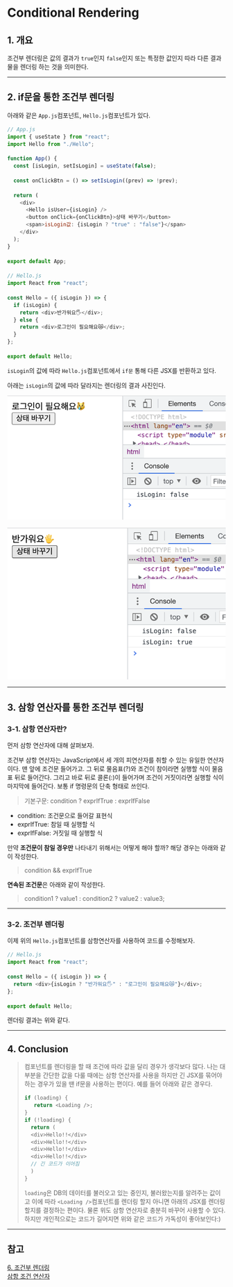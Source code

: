# Conditional Rendering

## 1. 개요

조건부 렌더링은 값의 결과가 `true`인지 `false`인지 또는 특정한 값인지 따라 다른 결과물을 렌더링 하는 것을 의미한다.

---

## 2. if문을 통한 조건부 렌더링

아래와 같은 `App.js`컴포넌트, `Hello.js`컴포넌트가 있다.

```js
// App.js
import { useState } from "react";
import Hello from "./Hello";

function App() {
  const [isLogin, setIsLogin] = useState(false);

  const onClickBtn = () => setIsLogin((prev) => !prev);

  return (
    <div>
      <Hello isUser={isLogin} />
      <button onClick={onClickBtn}>상태 바꾸기</button>
      <span>isLogin값: {isLogin ? "true" : "false"}</span>
    </div>
  );
}

export default App;

// Hello.js
import React from "react";

const Hello = ({ isLogin }) => {
  if (isLogin) {
    return <div>반가워요🖐</div>;
  } else {
    return <div>로그인이 필요해요😿</div>;
  }
};

export default Hello;
```

`isLogin`의 값에 따라 `Hello.js`컴포넌트에서 `if문` 통해 다른 JSX를 반환하고 있다.

아래는 `isLogin`의 값에 따라 달라지는 렌더링의 결과 사진인다.

![ConditionalRendering Result1](/image/React/ConditionalRendering/conditional_rendering_result1.png)

![ConditionalRendering Result2](/image/React/ConditionalRendering/conditional_rendering_result2.png)

---

## 3. 삼항 연산자를 통한 조건부 렌더링

### 3-1. 삼항 연산자란?

먼저 삼항 연산자에 대해 살펴보자.

조건부 삼항 연산자는 JavaScript에서 세 개의 피연산자를 취할 수 있는 유일한 연산자이다. 맨 앞에 조건문 들어가고. 그 뒤로 물음표(?)와 조건이 참이라면 실행할 식이 물음표 뒤로 들어간다. 그리고 바로 뒤로 콜론(:)이 들어가며 조건이 거짓이라면 실행할 식이 마지막에 들어간다. 보통 if 명령문의 단축 형태로 쓰인다.

> 기본구문: condition ? exprIfTrue : exprIfFalse

- condition: 조건문으로 들어갈 표현식
- exprIfTrue: 참일 때 실행할 식
- exprIfFalse: 거짓일 때 실행할 식

만약 **조건문이 참일 경우만** 나타내기 위해서는 어떻게 해야 할까? 해당 경우는 아래와 같이 작성한다.

> condition && exprIfTrue

**연속된 조건문**은 아래와 같이 작성한다.

> condition1 ? value1 : condition2 ? value2 : value3;

---

### 3-2. 조건부 렌더링

이제 위의 `Hello.js`컴포넌트를 삼항연산자를 사용하여 코드를 수정해보자.

```js
// Hello.js
import React from "react";

const Hello = ({ isLogin }) => {
  return <div>{isLogin ? "반가워요🖐" : "로그인이 필요해요😿"}</div>;
};

export default Hello;
```

렌더링 결과는 위와 같다.

---

## 4. Conclusion

> 컴포넌트를 렌더링을 할 때 조건에 따라 값을 달리 경우가 생각보다 많다. 나는 대부분을 간단한 값을 다룰 때에는 삼항 연산자를 사용을 하지만 긴 JSX를 묶어야 하는 경우가 있을 땐 if문을 사용하는 편이다. 예를 들어 아래와 같은 경우다.
>
> ```js
> if (loading) {
>    return <Loading />;
> }
> if (!loading) {
>   return (
>   <div>Hello!!</div>
>   <div>Hello!!</div>
>   <div>Hello!!</div>
>   <div>Hello!!</div>
>   // 긴 코드가 이어짐
>   )
> }
> ```
>
> `loading`은 DB의 데이터를 불러오고 있는 중인지, 불러왔는지를 알려주는 값이고 이에 따라 `<Loading />`컴포넌트를 렌더링 할지 아니면 아래의 JSX를 렌더링할지를 결정하는 편이다. 물론 위도 삼항 연산자로 충분히 바꾸어 사용할 수 있다. 하지만 개인적으로는 코드가 길어지면 위와 같은 코드가 가독성이 좋아보인다:)

---

## 참고

[6. 조건부 렌더링](https://react.vlpt.us/basic/06-conditional-rendering.html)  
[삼항 조건 연산자](https://developer.mozilla.org/ko/docs/Web/JavaScript/Reference/Operators/Conditional_Operator)
